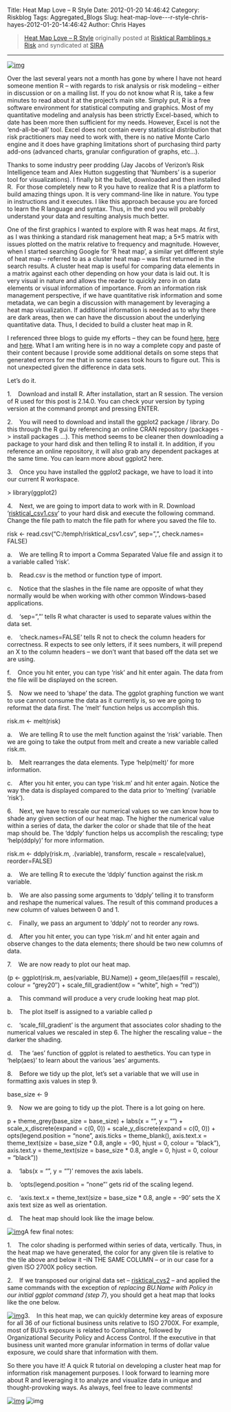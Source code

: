 Title: Heat Map Love – R Style
Date: 2012-01-20 14:46:42
Category: Riskblog
Tags: Aggregated_Blogs
Slug: heat-map-love---r-style-chris-hayes-2012-01-20-14:46:42
Author: Chris Hayes

>[Heat Map Love – R Style](http://risktical.com/2012/01/20/heat-map-love-r-style/) originally posted at [Risktical Ramblings » Risk](http://risktical.com) and syndicated at [SIRA](http://societyinforisk.org)
***
[![img](http://risktical.files.wordpress.com/2012/01/risktical_csv3.jpg?w=450&h=413 "risktical_csv3")](http://risktical.files.wordpress.com/2012/01/risktical_csv3.jpg)

Over the last several years not a month has gone by where I have not heard someone mention R – with regards to risk analysis or risk modeling – either in discussion or on a mailing list. If you do not know what R is, take a few minutes to read about it at the project’s main site. Simply put, R is a free software environment for statistical computing and graphics. Most of my quantitative modeling and analysis has been strictly Excel-based, which to date has been more then sufficient for my needs. However, Excel is not the ‘end-all-be-all’ tool. Excel does not contain every statistical distribution that risk practitioners may need to work with, there is no native Monte Carlo engine and it does have graphing limitations short of purchasing third party add-ons (advanced charts, granular configuration of graphs, etc…).

Thanks to some industry peer prodding (Jay Jacobs of Verizon’s Risk Intelligence team and Alex Hutton suggesting that ‘Numbers’ is a superior tool for visualizations). I finally bit the bullet, downloaded and then installed R.  For those completely new to R you have to realize that R is a platform to build amazing things upon. It is very command-line like in nature. You type in instructions and it executes. I like this approach because you are forced to learn the R language and syntax. Thus, in the end you will probably understand your data and resulting analysis much better.

One of the first graphics I wanted to explore with R was heat maps. At first, as I was thinking a standard risk management heat map; a 5×5 matrix with issues plotted on the matrix relative to frequency and magnitude. However, when I started searching Google for ‘R heat map’, a similar yet different style of heat map – referred to as a cluster heat map – was first returned in the search results. A cluster heat map is useful for comparing data elements in a matrix against each other depending on how your data is laid out. It is very visual in nature and allows the reader to quickly zero in on data elements or visual information of importance. From an information risk management perspective, if we have quantitative risk information and some metadata, we can begin a discussion with management by leveraging a heat map visualization. If additional information is needed as to why there are dark areas, then we can have the discussion about the underlying quantitative data. Thus, I decided to build a cluster heat map in R.

I referenced three blogs to guide my efforts – they can be found [here](http://learnr.wordpress.com/2010/01/26/ggplot2-quick-heatmap-plotting/), [here](http://flowingdata.com/2010/01/21/how-to-make-a-heatmap-a-quick-and-easy-solution/) and [here](http://www.r-bloggers.com). What I am writing here is in no way a complete copy and paste of their content because I provide some additional details on some steps that generated errors for me that in some cases took hours to figure out. This is not unexpected given the difference in data sets.

Let’s do it.

1.    Download and install R. After installation, start an R session. The version of R used for this post is 2.14.0. You can check your version by typing version at the command prompt and pressing ENTER.

2.    You will need to download and install the ggplot2 package / library. Do this through the R gui by referencing an online CRAN repository (packages -\> install packages …). This method seems to be cleaner then downloading a package to your hard disk and then telling R to install it. In addition, if you reference an online repository, it will also grab any dependent packages at the same time. You can learn more about ggplot2 here.

3.    Once you have installed the ggplot2 package, we have to load it into our current R workspace.

\> library(ggplot2)

4.    Next, we are going to import data to work with in R. Download ‘[risktical\_csv1.csv](http://docs.google.com/open?id=0Bz8cH-U2GOVTYTI2MTk2OGUtNWZmMC00MmNhLWE5ZGYtMDU1YTliOGZiMjRk)’ to your hard disk and execute the following command. Change the file path to match the file path for where you saved the file to.

risk \<- read.csv(“C:/temph/risktical\_csv1.csv”, sep=”,”, check.names= FALSE)

a.    We are telling R to import a Comma Separated Value file and assign it to a variable called ‘risk’.

b.    Read.csv is the method or function type of import.

c.    Notice that the slashes in the file name are opposite of what they normally would be when working with other common Windows-based applications.

d.    ‘sep=”,”’ tells R what character is used to separate values within the data set.

e.    ‘check.names=FALSE’ tells R not to check the column headers for correctness. R expects to see only letters, if it sees numbers, it will prepend an X to the column headers – we don’t want that based off the data set we are using.

f.    Once you hit enter, you can type ‘risk’ and hit enter again. The data from the file will be displayed on the screen.

5.    Now we need to ‘shape’ the data. The ggplot graphing function we want to use cannot consume the data as it currently is, so we are going to reformat the data first. The ‘melt’ function helps us accomplish this.

risk.m \<- melt(risk)

a.    We are telling R to use the melt function against the ‘risk’ variable. Then we are going to take the output from melt and create a new variable called risk.m.

b.    Melt rearranges the data elements. Type ‘help(melt)’ for more information.

c.    After you hit enter, you can type ‘risk.m’ and hit enter again. Notice the way the data is displayed compared to the data prior to ‘melting’ (variable ‘risk’).

6.    Next, we have to rescale our numerical values so we can know how to shade any given section of our heat map. The higher the numerical value within a series of data, the darker the color or shade that tile of the heat map should be. The ‘ddply’ function helps us accomplish the rescaling; type ‘help(ddply)’ for more information.

risk.m \<- ddply(risk.m, .(variable), transform, rescale = rescale(value), reorder=FALSE)

a.    We are telling R to execute the ‘ddply’ function against the risk.m variable.

b.    We are also passing some arguments to ‘ddply’ telling it to transform and reshape the numerical values. The result of this command produces a new column of values between 0 and 1.

c.    Finally, we pass an argument to ‘ddply’ not to reorder any rows.

d.    After you hit enter, you can type ‘risk.m’ and hit enter again and observe changes to the data elements; there should be two new columns of data.

7.    We are now ready to plot our heat map.

(p \<- ggplot(risk.m, aes(variable, BU.Name)) + geom\_tile(aes(fill = rescale), colour = “grey20″) + scale\_fill\_gradient(low = “white”, high = “red”))

a.    This command will produce a very crude looking heat map plot.

b.    The plot itself is assigned to a variable called p

c.    ‘scale\_fill\_gradient’ is the argument that associates color shading to the numerical values we rescaled in step 6. The higher the rescaling value – the darker the shading.

d.    The ‘aes’ function of ggplot is related to aesthetics. You can type in ‘help(aes)’ to learn about the various ‘aes’ arguments.

8.    Before we tidy up the plot, let’s set a variable that we will use in formatting axis values in step 9.

base\_size \<- 9

9.    Now we are going to tidy up the plot. There is a lot going on here.

p + theme\_grey(base\_size = base\_size) + labs(x = “”, y = “”) + scale\_x\_discrete(expand = c(0, 0)) + scale\_y\_discrete(expand = c(0, 0)) + opts(legend.position = “none”, axis.ticks = theme\_blank(), axis.text.x = theme\_text(size = base\_size \* 0.8, angle = -90, hjust = 0, colour = “black”), axis.text.y = theme\_text(size = base\_size \* 0.8, angle = 0, hjust = 0, colour = “black”))

a.    ‘labs(x = “”, y = “”)’ removes the axis labels.

b.    ‘opts(legend.position = “none”’ gets rid of the scaling legend.

c.    ‘axis.text.x = theme\_text(size = base\_size \* 0.8, angle = -90’ sets the X axis text size as well as orientation.

d.    The heat map should look like the image below.

[![img](http://risktical.files.wordpress.com/2012/01/risktical_csv1.jpg?w=450&h=473 "risktical_csv1")](http://risktical.files.wordpress.com/2012/01/risktical_csv1.jpg)A few final notes:

1.    The color shading is performed within series of data, vertically. Thus, in the heat map we have generated, the color for any given tile is relative to the tile above and below it –IN THE SAME COLUMN – or in our case for a given ISO 2700X policy section.

2.    If we transposed our original data set – [risktical\_cvs2](http://docs.google.com/open?id=0Bz8cH-U2GOVTYzcwNzhkY2UtOTdhYS00YWMyLTk0YzYtOTEwODRjOWI1YTEx) – and applied the same commands with the exception of *replacing BU.Name with Policy in our initial ggplot command (step 7)*, you should get a heat map that looks like the one below.

[![img](http://risktical.files.wordpress.com/2012/01/risktical_csv2.jpg?w=450&h=489 "risktical_csv2")](http://risktical.files.wordpress.com/2012/01/risktical_csv2.jpg)3.    In this heat map, we can quickly determine key areas of exposure for all 36 of our fictional business units relative to ISO 2700X. For example, most of BU3’s exposure is related to Compliance, followed by Organizational Security Policy and Access Control. If the executive in that business unit wanted more granular information in terms of dollar value exposure, we could share that information with them.

So there you have it! A quick R tutorial on developing a cluster heat map for information risk management purposes. I look forward to learning more about R and leveraging it to analyze and visualize data in unique and thought-provoking ways. As always, feel free to leave comments!

[![img](/images/blank.png)](#) ![img](/images/blank.png)



